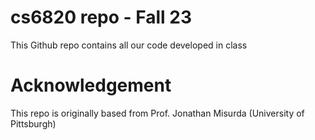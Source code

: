 # cs6820 repo - Fall 23
This Github repo contains all our code developed in class

# Acknowledgement
This repo is originally based from Prof. Jonathan Misurda (University of Pittsburgh)
